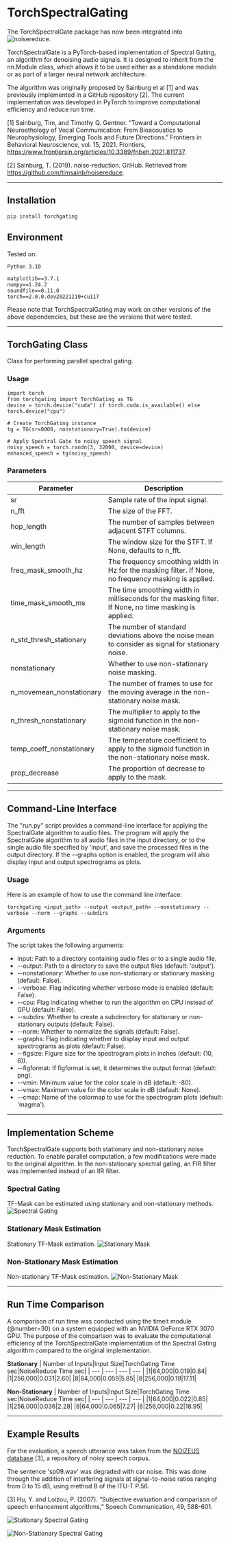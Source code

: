 # TorchSpectralGating
The TorchSpectralGate package has now been integrated into ![noisereduce](https://github.com/timsainb/noisereduce).

TorchSpectralGate is a PyTorch-based implementation of Spectral Gating, an algorithm for denoising audio signals.
 It is designed to inherit from the nn.Module class, which allows it to be used either as a standalone module or as part of a larger neural network architecture.

The algorithm was originally proposed by Sainburg et al [1] and was previously implemented in a GitHub repository [2]. The current implementation was developed in PyTorch to improve computational efficiency and reduce run time.


<a id="1">[1]</a> 
Sainburg, Tim, and Timothy Q. Gentner. “Toward a Computational Neuroethology of Vocal Communication: From Bioacoustics to Neurophysiology, Emerging Tools and Future Directions.” Frontiers in Behavioral Neuroscience, vol. 15, 2021. Frontiers, https://www.frontiersin.org/articles/10.3389/fnbeh.2021.811737.

<a id="2">[2]</a> 
Sainburg, T. (2019). noise-reduction. GitHub. Retrieved from https://github.com/timsainb/noisereduce.
***

## Installation
```
pip install torchgating
```

## Environment
Tested on:
```
Python 3.10
```

```
matplotlib==3.7.1
numpy==1.24.2
soundfile==0.11.0
torch==2.0.0.dev20221210+cu117
```

Please note that TorchSpectralGating may work on other versions of the above dependencies, but these are the versions that were tested.

***

## TorchGating Class
Class for performing parallel spectral gating.

### Usage
```
import torch
from torchgating import TorchGating as TG
device = torch.device("cuda") if torch.cuda.is_available() else torch.device("cpu")

# Create TorchGating instance
tg = TG(sr=8000, nonstationary=True).to(device)

# Apply Spectral Gate to noisy speech signal
noisy_speech = torch.randn(3, 32000, device=device)
enhanced_speech = tg(noisy_speech)
```

### Parameters

| Parameter                | Description                                                                                           |
|--------------------------|-------------------------------------------------------------------------------------------------------|
| sr                       | Sample rate of the input signal.                                                                      |
| n_fft                    | The size of the FFT.                                                                                  |
| hop_length               | The number of samples between adjacent STFT columns.                                                  |
| win_length               | The window size for the STFT. If None, defaults to n_fft.                                             |
| freq_mask_smooth_hz      | The frequency smoothing width in Hz for the masking filter. If None, no frequency masking is applied. |
| time_mask_smooth_ms      | The time smoothing width in milliseconds for the masking filter. If None, no time masking is applied. |
| n_std_thresh_stationary  | The number of standard deviations above the noise mean to consider as signal for stationary noise.    |
| nonstationary            | Whether to use non-stationary noise masking.                                                          |
| n_movemean_nonstationary | The number of frames to use for the moving average in the non-stationary noise mask.                  |
| n_thresh_nonstationary   | The multiplier to apply to the sigmoid function in the non-stationary noise mask.                     |
| temp_coeff_nonstationary | The temperature coefficient to apply to the sigmoid function in the non-stationary noise mask.        |
| prop_decrease            | The proportion of decrease to apply to the mask.                                                      |
***


## Command-Line Interface
The "run.py" script provides a command-line interface for applying the SpectralGate algorithm to audio files. 
The program will apply the SpectralGate algorithm to all audio files in the input directory, 
or to the single audio file specified by 'input', and save the processed files in the output directory. 
If the --graphs option is enabled, the program will also display input and output spectrograms as plots.

### Usage
Here is an example of how to use the command line interface:
```
torchgating <input_path> --output <output_path> --nonstationary --verbose --norm --graphs --subdirs
```

### Arguments
The script takes the following arguments:
* input: Path to a directory containing audio files or to a single audio file.
* --output: Path to a directory to save the output files (default: 'output').
* --nonstationary: Whether to use non-stationary or stationary masking (default: False).
* --verbose: Flag indicating whether verbose mode is enabled (default: False).
* --cpu: Flag indicating whether to run the algorithm on CPU instead of GPU (default: False).
* --subdirs: Whether to create a subdirectory for stationary or non-stationary outputs (default: False).
* --norm: Whether to normalize the signals (default: False).
* --graphs: Flag indicating whether to display input and output spectrograms as plots (default: False).
* --figsize: Figure size for the spectrogram plots in inches (default: (10, 6)).
* --figformat: If figformat is set, it determines the output format (default: png).
* --vmin: Minimum value for the color scale in dB (default: -80).
* --vmax: Maximum value for the color scale in dB (default: None).
* --cmap: Name of the colormap to use for the spectrogram plots (default: 'magma').
***

## Implementation Scheme
TorchSpectralGate supports both stationary and non-stationary noise reduction. To enable parallel computation, a few modifications were made to the original algorithm. In the non-stationary spectral gating, an FIR filter was implemented instead of an IIR filter.

### Spectral Gating
TF-Mask can be estimated using stationary and non-stationary methods.
![Spectral Gating](https://github.com/nuniz/TorchSpectralGating/blob/main/supplementary_material/graphs/SpectralGatingScheme.png)
### Stationary Mask Estimation
Stationary TF-Mask estimation.
![Stationary Mask](https://github.com/nuniz/TorchSpectralGating/blob/main/supplementary_material/graphs/StationaryMaskScheme.png)
### Non-Stationary Mask Estimation
Non-stationary TF-Mask estimation.
![Non-Stationary Mask](https://github.com/nuniz/TorchSpectralGating/blob/main/supplementary_material/graphs/NonStationaryMaskScheme.png)
***

## Run Time Comparison
A comparison of run time was conducted using the timeit module (@number=30) on a system equipped with an NVIDIA GeForce RTX 3070 GPU. 
The purpose of the comparison was to evaluate the computational efficiency of the TorchSpectralGate implementation of the Spectral Gating algorithm compared to the original implementation.


**Stationary**
| Number of Inputs|Input Size|TorchGating Time sec|NoiseReduce Time sec|
| --- | --- | --- | --- |
|1|64,000|0.019|0.84|
|1|256,000|0.031|2.60|
|8|64,000|0.059|5.85|
|8|256,000|0.19|17.11|

**Non-Stationary**
| Number of Inputs|Input Size|TorchGating Time sec|NoiseReduce Time sec|
| --- | --- | --- | --- |
|1|64,000|0.022|0.85|
|1|256,000|0.036|2.28|
|8|64,000|0.065|7.27|
|8|256,000|0.22|18.95|
***


## Example Results
For the evaluation, a speech utterance was taken from the
[NOIZEUS database](https://ecs.utdallas.edu/loizou/speech/noizeus/) [3], a repository of noisy speech corpus.

The sentence 'sp09.wav' was degraded with car noise. 
This was done through the addition of interfering signals at signal-to-noise ratios ranging from 0 to 15 dB, using method B of the ITU-T P.56.

<a id="3">[3]</a> 
Hu, Y. and Loizou, P. (2007). “Subjective evaluation and comparison of speech enhancement algorithms,” Speech Communication, 49, 588-601.


![Stationary Spectral Gating](https://github.com/nuniz/TorchSpectralGating/blob/main/supplementary_material/graphs/sp09_car_sn5_stationary.png)

![Non-Stationary Spectral Gating](https://github.com/nuniz/TorchSpectralGating/blob/main/supplementary_material/graphs/sp09_car_sn5_non-stationary.png)

